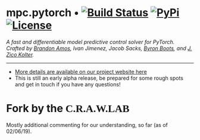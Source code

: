 # mpc.pytorch • [![Build Status][travis-image]][travis] [![PyPi][pypi-image]][pypi] [![License][license-image]][license]

[travis-image]: https://travis-ci.org/locuslab/mpc.pytorch.png?branch=master
[travis]: http://travis-ci.org/locuslab/mpc.pytorch

[pypi-image]: https://img.shields.io/pypi/v/mpc.svg
[pypi]: https://pypi.python.org/pypi/mpc

[license-image]: http://img.shields.io/badge/license-MIT-blue.svg?style=flat
[license]: LICENSE

*A fast and differentiable model predictive control solver for PyTorch.
Crafted by <a href="https://bamos.github.io">Brandon Amos</a>,
Ivan Jimenez,
Jacob Sacks,
<a href='https://www.cc.gatech.edu/~bboots3/'>Byron Boots</a>,
and
<a href="https://zicokolter.com">J. Zico Kolter</a>.*

---

+ [More details are available on our project website here](http://locuslab.github.io/mpc.pytorch)
+ This is still an early alpha release, be prepared for some rough
  spots and get in touch if you have any questions!


# Fork by the <span style="font-family: 'Fugaz One', cursive;">C.R.A.W.LAB</span>
Mostly additional commenting for our understanding, so far (as of 02/06/19).